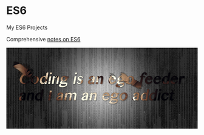 # ES6

My ES6 Projects

Comprehensive [notes on ES6](http://thesagittariusme.blogspot.com/search/label/ES6)

![Quote - coding is an ego feeder and I am an ego addict](https://github.com/arjunkhode/ES6/blob/master/Quote1-AK.png)
